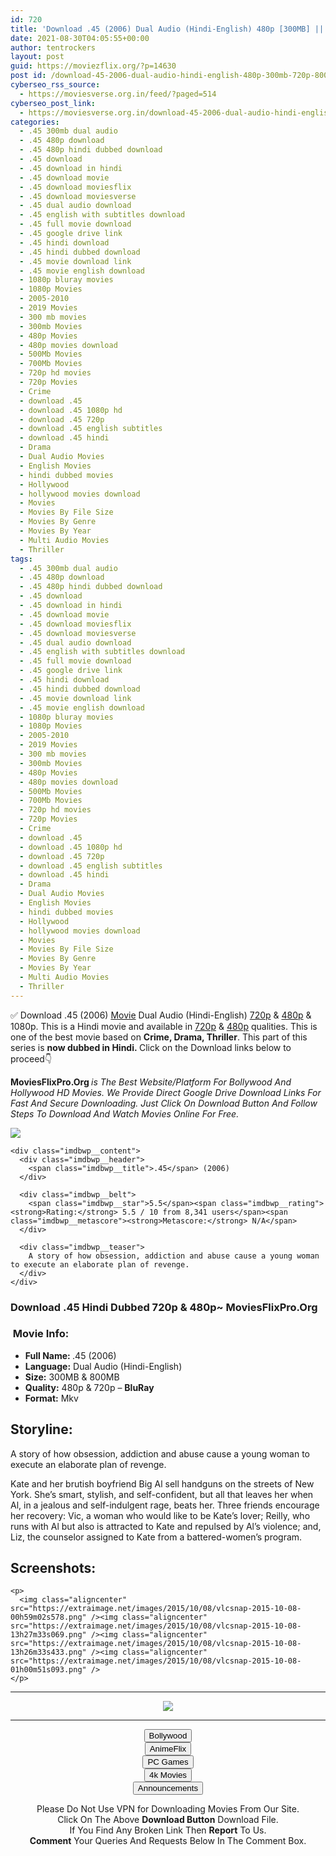 ```yaml
---
id: 720
title: 'Download .45 (2006) Dual Audio (Hindi-English) 480p [300MB] || 720p [800MB]'
date: 2021-08-30T04:05:55+00:00
author: tentrockers
layout: post
guid: https://moviezflix.org/?p=14630
post id: /download-45-2006-dual-audio-hindi-english-480p-300mb-720p-800mb/
cyberseo_rss_source:
  - https://moviesverse.org.in/feed/?paged=514
cyberseo_post_link:
  - https://moviesverse.org.in/download-45-2006-dual-audio-hindi-english-480p-300mb-720p-800mb/
categories:
  - .45 300mb dual audio
  - .45 480p download
  - .45 480p hindi dubbed download
  - .45 download
  - .45 download in hindi
  - .45 download movie
  - .45 download moviesflix
  - .45 download moviesverse
  - .45 dual audio download
  - .45 english with subtitles download
  - .45 full movie download
  - .45 google drive link
  - .45 hindi download
  - .45 hindi dubbed download
  - .45 movie download link
  - .45 movie english download
  - 1080p bluray movies
  - 1080p Movies
  - 2005-2010
  - 2019 Movies
  - 300 mb movies
  - 300mb Movies
  - 480p Movies
  - 480p movies download
  - 500Mb Movies
  - 700Mb Movies
  - 720p hd movies
  - 720p Movies
  - Crime
  - download .45
  - download .45 1080p hd
  - download .45 720p
  - download .45 english subtitles
  - download .45 hindi
  - Drama
  - Dual Audio Movies
  - English Movies
  - hindi dubbed movies
  - Hollywood
  - hollywood movies download
  - Movies
  - Movies By File Size
  - Movies By Genre
  - Movies By Year
  - Multi Audio Movies
  - Thriller
tags:
  - .45 300mb dual audio
  - .45 480p download
  - .45 480p hindi dubbed download
  - .45 download
  - .45 download in hindi
  - .45 download movie
  - .45 download moviesflix
  - .45 download moviesverse
  - .45 dual audio download
  - .45 english with subtitles download
  - .45 full movie download
  - .45 google drive link
  - .45 hindi download
  - .45 hindi dubbed download
  - .45 movie download link
  - .45 movie english download
  - 1080p bluray movies
  - 1080p Movies
  - 2005-2010
  - 2019 Movies
  - 300 mb movies
  - 300mb Movies
  - 480p Movies
  - 480p movies download
  - 500Mb Movies
  - 700Mb Movies
  - 720p hd movies
  - 720p Movies
  - Crime
  - download .45
  - download .45 1080p hd
  - download .45 720p
  - download .45 english subtitles
  - download .45 hindi
  - Drama
  - Dual Audio Movies
  - English Movies
  - hindi dubbed movies
  - Hollywood
  - hollywood movies download
  - Movies
  - Movies By File Size
  - Movies By Genre
  - Movies By Year
  - Multi Audio Movies
  - Thriller
---
```

<div class="thecontent clearfix">
  <p>
    ✅ Download .45 (2006) <a href="https://moviesverse.org.in/category/movies/" data-wpel-link="internal">Movie</a> Dual Audio (Hindi-English) <a href="https://moviesverse.org.in/720p-movies/" data-wpel-link="internal">720p</a>&nbsp;&&nbsp;<a href="https://moviesverse.org.in/480p-movies/" data-wpel-link="internal">480p</a> & 1080p. This is a Hindi movie and available in <a href="https://moviesverse.org.in/720p-movies/" data-wpel-link="internal">720p</a>&nbsp;&&nbsp;<a href="https://moviesverse.org.in/480p-movies/" data-wpel-link="internal">480p</a> qualities. This is one of the best movie based on <strong>Crime, Drama, Thriller</strong>. This part of this series is <strong>now dubbed in <span>Hindi.&nbsp;</span></strong><span>Click on the Download links below to proceed👇</span>
  </p>
  
  <p>
    <strong><span>MoviesFlixPro.Org&nbsp;</span></strong><em>is The Best Website/Platform For Bollywood And Hollywood HD Movies. We Provide Direct Google Drive Download Links For Fast And Secure Downloading. Just Click On Download Button And Follow Steps To&nbsp;Download And Watch Movies Online For Free.</em>
  </p>
  
  <div class="imdbwp imdbwp--movie dark">
    <div class="imdbwp__thumb">
      <a class="imdbwp__link" target="_blank" title=".45" href="https://www.imdb.com/title/tt0259822/" rel="nofollow external noopener noreferrer" data-wpel-link="external"><img class="imdbwp__img" src="https://m.media-amazon.com/images/M/MV5BMjIxNTc1OTg2MV5BMl5BanBnXkFtZTgwODI0NTgwMzE@._V1_SX300.jpg" /></a>
    </div>
    
    <div class="imdbwp__content">
      <div class="imdbwp__header">
        <span class="imdbwp__title">.45</span> (2006)
      </div>
      
      <div class="imdbwp__belt">
        <span class="imdbwp__star">5.5</span><span class="imdbwp__rating"><strong>Rating:</strong> 5.5 / 10 from 8,341 users</span><span class="imdbwp__metascore"><strong>Metascore:</strong> N/A</span>
      </div>
      
      <div class="imdbwp__teaser">
        A story of how obsession, addiction and abuse cause a young woman to execute an elaborate plan of revenge.
      </div>
    </div>
  </div>
  
  <h3>
    <span>Download .45 Hindi Dubbed 720p & 480p~ MoviesFlixPro.Org</span>
  </h3>
  
  <h3>
    <span>&nbsp;Movie Info:&nbsp;</span>
  </h3>
  
  <ul>
    <li>
      <strong>Full Name: </strong>.45 (2006)
    </li>
    <li>
      <strong>Language:</strong> Dual Audio (Hindi-English)
    </li>
    <li>
      <strong>Size:</strong> 300MB & 800MB
    </li>
    <li>
      <strong>Quality:</strong> 480p & 720p – <span><strong>BluRay</strong></span>
    </li>
    <li>
      <strong>Format:</strong>&nbsp;Mkv
    </li>
  </ul>
  
  <h2>
    <span>Storyline:</span>
  </h2>
  
  <p>
    A story of how obsession, addiction and abuse cause a young woman to execute an elaborate plan of revenge.
  </p>
  
  <div>
    Kate and her brutish boyfriend Big Al sell handguns on the streets of New York. She’s smart, stylish, and self-confident, but all that leaves her when Al, in a jealous and self-indulgent rage, beats her. Three friends encourage her recovery: Vic, a woman who would like to be Kate’s lover; Reilly, who runs with Al but also is attracted to Kate and repulsed by Al’s violence; and, Liz, the counselor assigned to Kate from a battered-women’s program.
  </div>
  
  <div class="summary_text">
    <h2>
      <span>Screenshots:</span>
    </h2>
    
    <p>
      <img class="aligncenter" src="https://extraimage.net/images/2015/10/08/vlcsnap-2015-10-08-00h59m02s578.png" /><img class="aligncenter" src="https://extraimage.net/images/2015/10/08/vlcsnap-2015-10-08-13h27m33s069.png" /><img class="aligncenter" src="https://extraimage.net/images/2015/10/08/vlcsnap-2015-10-08-13h26m33s433.png" /><img class="aligncenter" src="https://extraimage.net/images/2015/10/08/vlcsnap-2015-10-08-01h00m51s093.png" />
    </p>
  </div>
</div>

<center>
  </p> 
  
  <hr />
  
  <p>
    <a href="http://gdrivepro.xyz/join.php" data-wpel-link="external" target="_blank" rel="nofollow external noopener noreferrer"><img src="https://i.imgur.com/FhMdWdW.png" /></a>
  </p>
  
  <hr />
  
  <p>
    <a href="https://dogemovies.xyz" target="_blank" data-wpel-link="external" rel="nofollow external noopener noreferrer"><button class="button button5">Bollywood</button></a><br /> <a href="https://animeflix.in" target="_blank" data-wpel-link="external" rel="nofollow external noopener noreferrer"><button class="button button5">AnimeFlix</button></a><br /> <a href="https://gamesflix.net/" target="_blank" data-wpel-link="external" rel="nofollow external noopener noreferrer"><button class="button button5">PC Games</button></a><br /> <a href="https://uhdmovies.in" target="_blank" data-wpel-link="external" rel="nofollow external noopener noreferrer"><button class="button button5">4k Movies</button></a><br /> <a href="https://moviesverse.org.in/announcements/" target="_blank" data-wpel-link="internal" rel="noopener"><button class="button button5">Announcements</button></a>
  </p>
  
  <div class="alert alert-danger">
    Please Do Not Use VPN for Downloading Movies From Our Site.
  </div>
  
  <div class="alert alert-success">
    Click On The Above <strong>Download Button</strong> Download File.
  </div>
  
  <div class="alert alert-warning">
    If You Find Any Broken Link Then <strong>Report</strong> To Us.
  </div>
  
  <div class="alert alert-info">
    <strong>Comment</strong> Your Queries And Requests Below In The Comment Box.
  </div>
  
  <p>
    </center>
  </p>